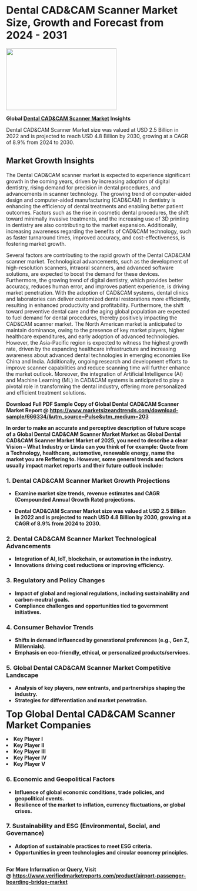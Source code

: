 <H1>Dental CAD&CAM Scanner Market Size, Growth and Forecast from 2024 - 2031</H1><img class="aligncenter size-medium wp-image-584254" src="https://thirdeyenews.in/wp-content/uploads/2024/09/Global-Market-Research-300x168.jpeg" alt="" width="300" height="168" /><p><strong>Global&nbsp;<a href="https://www.marketsizeandtrends.com/download-sample/666334/&amp;utm_source=Pulse&amp;utm_medium=203">Dental CAD&CAM Scanner Market</a> Insights</strong></p><p>Dental CAD&CAM Scanner Market size was valued at USD 2.5 Billion in 2022 and is projected to reach USD 4.8 Billion by 2030, growing at a CAGR of 8.9% from 2024 to 2030.</p><p><h2>Market Growth Insights</h2> <p>The Dental CAD&CAM scanner market is expected to experience significant growth in the coming years, driven by increasing adoption of digital dentistry, rising demand for precision in dental procedures, and advancements in scanner technology. The growing trend of computer-aided design and computer-aided manufacturing (CAD&CAM) in dentistry is enhancing the efficiency of dental treatments and enabling better patient outcomes. Factors such as the rise in cosmetic dental procedures, the shift toward minimally invasive treatments, and the increasing use of 3D printing in dentistry are also contributing to the market expansion. Additionally, increasing awareness regarding the benefits of CAD&CAM technology, such as faster turnaround times, improved accuracy, and cost-effectiveness, is fostering market growth.</p> <p><strong></strong></p> <p>Several factors are contributing to the rapid growth of the Dental CAD&CAM scanner market. Technological advancements, such as the development of high-resolution scanners, intraoral scanners, and advanced software solutions, are expected to boost the demand for these devices. Furthermore, the growing trend of digital dentistry, which provides better accuracy, reduces human error, and improves patient experience, is driving market penetration. With the adoption of CAD&CAM systems, dental clinics and laboratories can deliver customized dental restorations more efficiently, resulting in enhanced productivity and profitability. Furthermore, the shift toward preventive dental care and the aging global population are expected to fuel demand for dental procedures, thereby positively impacting the CAD&CAM scanner market. The North American market is anticipated to maintain dominance, owing to the presence of key market players, higher healthcare expenditures, and early adoption of advanced technologies. However, the Asia-Pacific region is expected to witness the highest growth rate, driven by the expanding healthcare infrastructure and increasing awareness about advanced dental technologies in emerging economies like China and India. Additionally, ongoing research and development efforts to improve scanner capabilities and reduce scanning time will further enhance the market outlook. Moreover, the integration of Artificial Intelligence (AI) and Machine Learning (ML) in CAD&CAM systems is anticipated to play a pivotal role in transforming the dental industry, offering more personalized and efficient treatment solutions. <p><strong></p><p><span class=""><strong>Download Full PDF Sample Copy of Global Dental CAD&CAM Scanner Market Report</strong> @ <a href="https://www.marketsizeandtrends.com/download-sample/666334/&amp;utm_source=Pulse&amp;utm_medium=203" target="_blank">https://www.marketsizeandtrends.com/download-sample/666334/&amp;utm_source=Pulse&amp;utm_medium=203</a></span></p><p>In order to make an accurate and perceptive description of future scope of a Global&nbsp;Dental CAD&CAM Scanner Market Market as Global&nbsp;Dental CAD&CAM Scanner Market Market of 2025, you need to describe a clear Vision &ndash; What Industry or Linda can you think of for example: Quote from a Technology, healthcare, automotive, renewable energy, name the market you are Reffering to. However, some general trends and factors usually impact market reports and their future outlook include:</p><h3>1.&nbsp;<strong>Dental CAD&CAM Scanner Market Growth Projections</strong></h3><ul><li>Examine market size trends, revenue estimates and CAGR (Compounded Annual Growth Rate) projections.</li><li><p>Dental CAD&CAM Scanner Market size was valued at USD 2.5 Billion in 2022 and is projected to reach USD 4.8 Billion by 2030, growing at a CAGR of 8.9% from 2024 to 2030.</p></li></ul><h3>2.&nbsp;<strong>Dental CAD&CAM Scanner Market Technological Advancements</strong></h3><ul><li>Integration of AI, IoT, blockchain, or automation in the industry.</li><li>Innovations driving cost reductions or improving efficiency.</li></ul><h3>3.&nbsp;<strong>Regulatory and Policy Changes</strong></h3><ul><li>Impact of global and regional regulations, including sustainability and carbon-neutral goals.</li><li>Compliance challenges and opportunities tied to government initiatives.</li></ul><h3>4.&nbsp;<strong>Consumer Behavior Trends</strong></h3><ul><li>Shifts in demand influenced by generational preferences (e.g., Gen Z, Millennials).</li><li>Emphasis on eco-friendly, ethical, or personalized products/services.</li></ul><h3>5.&nbsp;<strong>Global Dental CAD&CAM Scanner Market Competitive Landscape</strong></h3><ul><li>Analysis of key players, new entrants, and partnerships shaping the industry.</li><li>Strategies for differentiation and market penetration.</li></ul><p data-pm-slice="1 1 []"><span style="color: inherit; font-family: inherit; font-size: 25px;">Top Global Dental CAD&CAM Scanner Market Companies</span></p><div class="" data-test-id=""><p><li>Key Player I</li><li> Key Player II</li><li> Key Player III</li><li> Key Player IV</li><li> Key Player V</li></p></div><h3>6.&nbsp;<strong>Economic and Geopolitical Factors</strong></h3><ul><li>Influence of global economic conditions, trade policies, and geopolitical events.</li><li>Resilience of the market to inflation, currency fluctuations, or global crises.</li></ul><h3>7.&nbsp;<strong>Sustainability and ESG (Environmental, Social, and Governance)</strong></h3><ul><li>Adoption of sustainable practices to meet ESG criteria.</li><li>Opportunities in green technologies and circular economy principles.</li></ul><h2><strong style="font-size: 14px;">For More Information or Query, Visit @&nbsp;</strong><a style="background-color: #ffffff; font-size: 14px;" href="https://www.marketsizeandtrends.com/report/dental-cad-cam-scanner-market/" target="_blank">https://www.verifiedmarketreports.com/product/airport-passenger-boarding-bridge-market</a></h2>
